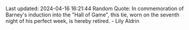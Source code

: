 Last updated: 2024-04-16 16:21:44
Random Quote: In commemoration of Barney's induction into the "Hall of Game", this tie, worn on the seventh night of his perfect week, is hereby retired. - Lily Aldrin